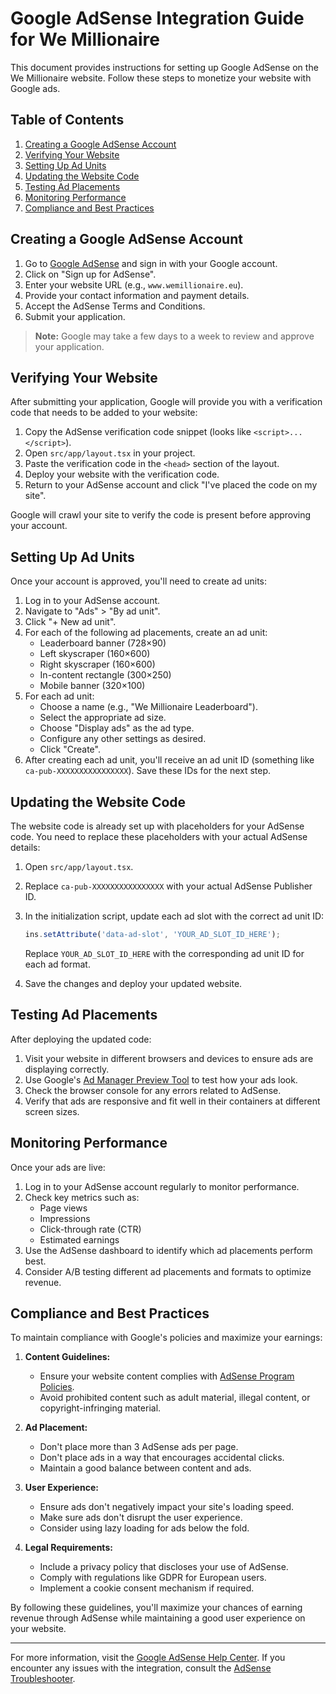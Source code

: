 # Google AdSense Integration Guide for We Millionaire

This document provides instructions for setting up Google AdSense on the We Millionaire website. Follow these steps to monetize your website with Google ads.

## Table of Contents
1. [Creating a Google AdSense Account](#creating-a-google-adsense-account)
2. [Verifying Your Website](#verifying-your-website)
3. [Setting Up Ad Units](#setting-up-ad-units)
4. [Updating the Website Code](#updating-the-website-code)
5. [Testing Ad Placements](#testing-ad-placements)
6. [Monitoring Performance](#monitoring-performance)
7. [Compliance and Best Practices](#compliance-and-best-practices)

## Creating a Google AdSense Account

1. Go to [Google AdSense](https://www.google.com/adsense/start/) and sign in with your Google account.
2. Click on "Sign up for AdSense".
3. Enter your website URL (e.g., `www.wemillionaire.eu`).
4. Provide your contact information and payment details.
5. Accept the AdSense Terms and Conditions.
6. Submit your application.

> **Note:** Google may take a few days to a week to review and approve your application.

## Verifying Your Website

After submitting your application, Google will provide you with a verification code that needs to be added to your website:

1. Copy the AdSense verification code snippet (looks like `<script>...</script>`).
2. Open `src/app/layout.tsx` in your project.
3. Paste the verification code in the `<head>` section of the layout.
4. Deploy your website with the verification code.
5. Return to your AdSense account and click "I've placed the code on my site".

Google will crawl your site to verify the code is present before approving your account.

## Setting Up Ad Units

Once your account is approved, you'll need to create ad units:

1. Log in to your AdSense account.
2. Navigate to "Ads" > "By ad unit".
3. Click "+ New ad unit".
4. For each of the following ad placements, create an ad unit:
   - Leaderboard banner (728×90)
   - Left skyscraper (160×600)
   - Right skyscraper (160×600)
   - In-content rectangle (300×250)
   - Mobile banner (320×100)
5. For each ad unit:
   - Choose a name (e.g., "We Millionaire Leaderboard").
   - Select the appropriate ad size.
   - Choose "Display ads" as the ad type.
   - Configure any other settings as desired.
   - Click "Create".
6. After creating each ad unit, you'll receive an ad unit ID (something like `ca-pub-XXXXXXXXXXXXXXXX`). Save these IDs for the next step.

## Updating the Website Code

The website code is already set up with placeholders for your AdSense code. You need to replace these placeholders with your actual AdSense details:

1. Open `src/app/layout.tsx`.
2. Replace `ca-pub-XXXXXXXXXXXXXXXX` with your actual AdSense Publisher ID.
3. In the initialization script, update each ad slot with the correct ad unit ID:
   ```javascript
   ins.setAttribute('data-ad-slot', 'YOUR_AD_SLOT_ID_HERE');
   ```
   Replace `YOUR_AD_SLOT_ID_HERE` with the corresponding ad unit ID for each ad format.

4. Save the changes and deploy your updated website.

## Testing Ad Placements

After deploying the updated code:

1. Visit your website in different browsers and devices to ensure ads are displaying correctly.
2. Use Google's [Ad Manager Preview Tool](https://admanager.google.com/home/) to test how your ads look.
3. Check the browser console for any errors related to AdSense.
4. Verify that ads are responsive and fit well in their containers at different screen sizes.

## Monitoring Performance

Once your ads are live:

1. Log in to your AdSense account regularly to monitor performance.
2. Check key metrics such as:
   - Page views
   - Impressions
   - Click-through rate (CTR)
   - Estimated earnings
3. Use the AdSense dashboard to identify which ad placements perform best.
4. Consider A/B testing different ad placements and formats to optimize revenue.

## Compliance and Best Practices

To maintain compliance with Google's policies and maximize your earnings:

1. **Content Guidelines:**
   - Ensure your website content complies with [AdSense Program Policies](https://support.google.com/adsense/answer/48182).
   - Avoid prohibited content such as adult material, illegal content, or copyright-infringing material.

2. **Ad Placement:**
   - Don't place more than 3 AdSense ads per page.
   - Don't place ads in a way that encourages accidental clicks.
   - Maintain a good balance between content and ads.

3. **User Experience:**
   - Ensure ads don't negatively impact your site's loading speed.
   - Make sure ads don't disrupt the user experience.
   - Consider using lazy loading for ads below the fold.

4. **Legal Requirements:**
   - Include a privacy policy that discloses your use of AdSense.
   - Comply with regulations like GDPR for European users.
   - Implement a cookie consent mechanism if required.

By following these guidelines, you'll maximize your chances of earning revenue through AdSense while maintaining a good user experience on your website.

---

For more information, visit the [Google AdSense Help Center](https://support.google.com/adsense/). If you encounter any issues with the integration, consult the [AdSense Troubleshooter](https://support.google.com/adsense/answer/9906726). 